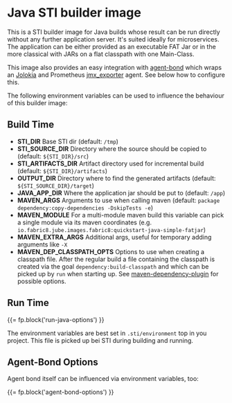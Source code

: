 # Java STI builder image

This is a STI builder image for Java builds whose result can be run
directly without any further application server. It's suited ideally
for microservices. The application can be either provided as an
executable FAT Jar or in the more classical with JARs on a flat
classpath with one Main-Class.

This image also provides an easy integration with [agent-bond][1]
which wraps an [Jolokia][2] and Prometheus [jmx_exporter][3]
agent. See below how to configure this.

The following environment variables can be used to influence the
behaviour of this builder image:

## Build Time

* **STI_DIR** Base STI dir (default: `/tmp`)
* **STI_SOURCE_DIR** Directory where the source should be copied to (default: `${STI_DIR}/src`)
* **STI_ARTIFACTS_DIR** Artifact directory used for incremental build (default: `${STI_DIR}/artifacts`)
* **OUTPUT_DIR** Directory where to find the generated artifacts (default: `${STI_SOURCE_DIR}/target`)
* **JAVA_APP_DIR** Where the application jar should be put to (default: `/app`)
* **MAVEN_ARGS** Arguments to use when calling maven (default: `package dependency:copy-dependencies -DskipTests -e`)
* **MAVEN_MODULE** For a multi-module maven build this variable can pick a single module via its maven coordinates 
  (e.g. `io.fabric8.jube.images.fabric8:quickstart-java-simple-fatjar`)
* **MAVEN_EXTRA_ARGS** Additional args, useful for temporary adding arguments like `-X`
* **MAVEN_DEP_CLASSPATH_OPTS** Options to use when creating a classpath file. After the regular build a file containing 
  the classpath is created via the goal `dependency:build-classpath` and which can be picked up by `run` when starting up.
  See [maven-dependency-plugin](https://maven.apache.org/plugins/maven-dependency-plugin/build-classpath-mojo.html) 
  for possible options.

## Run Time

{{= fp.block('run-java-options') }}

The environment variables are best set in `.sti/environment` top in
you project. This file is picked up bei STI during building and running.  

## Agent-Bond Options

Agent bond itself can be influenced via environment variables, too: 

{{= fp.block('agent-bond-options') }}

[1]: https://github.com/fabric8io/agent-bond
[2]: https://github.com/rhuss/jolokia
[3]: https://github.com/prometheus/jmx_exporter

